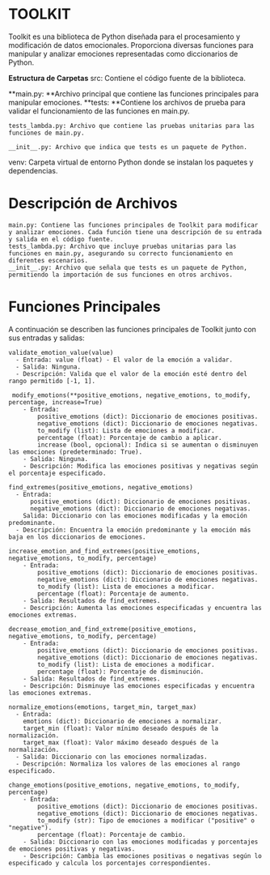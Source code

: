 # TOOLKIT   
  Toolkit es una biblioteca de Python diseñada para el procesamiento y modificación de datos emocionales. Proporciona diversas funciones para manipular y analizar emociones representadas como diccionarios de Python.
  
  **Estructura de Carpetas**
  src: Contiene el código fuente de la biblioteca.
  
  **main.py: **Archivo principal que contiene las funciones principales para manipular emociones.
  **tests: **Contiene los archivos de prueba para validar el funcionamiento de las funciones en main.py.
  
    tests_lambda.py: Archivo que contiene las pruebas unitarias para las funciones de main.py.
    
    __init__.py: Archivo que indica que tests es un paquete de Python.
  
  venv: Carpeta virtual de entorno Python donde se instalan los paquetes y dependencias.
  
  # **Descripción de Archivos**
  
    main.py: Contiene las funciones principales de Toolkit para modificar y analizar emociones. Cada función tiene una descripción de su entrada y salida en el código fuente.
    tests_lambda.py: Archivo que incluye pruebas unitarias para las funciones en main.py, asegurando su correcto funcionamiento en diferentes escenarios.
    __init__.py: Archivo que señala que tests es un paquete de Python, permitiendo la importación de sus funciones en otros archivos.
  
  # **Funciones Principales**
  A continuación se describen las funciones principales de Toolkit junto con sus entradas y salidas:
  
    validate_emotion_value(value)
      - Entrada: value (float) - El valor de la emoción a validar.
      - Salida: Ninguna.
      - Descripción: Valida que el valor de la emoción esté dentro del rango permitido [-1, 1].
  
     modify_emotions(**positive_emotions, negative_emotions, to_modify, percentage, increase=True)
        - Entrada:
            positive_emotions (dict): Diccionario de emociones positivas.
            negative_emotions (dict): Diccionario de emociones negativas.
            to_modify (list): Lista de emociones a modificar.
            percentage (float): Porcentaje de cambio a aplicar.
            increase (bool, opcional): Indica si se aumentan o disminuyen las emociones (predeterminado: True).
        - Salida: Ninguna.
        - Descripción: Modifica las emociones positivas y negativas según el porcentaje especificado.
  
    find_extremes(positive_emotions, negative_emotions)
      - Entrada:
          positive_emotions (dict): Diccionario de emociones positivas.
          negative_emotions (dict): Diccionario de emociones negativas.
        Salida: Diccionario con las emociones modificadas y la emoción predominante.
      - Descripción: Encuentra la emoción predominante y la emoción más baja en los diccionarios de emociones.
  
    increase_emotion_and_find_extremes(positive_emotions, negative_emotions, to_modify, percentage)
        - Entrada:
            positive_emotions (dict): Diccionario de emociones positivas.
            negative_emotions (dict): Diccionario de emociones negativas.
            to_modify (list): Lista de emociones a modificar.
            percentage (float): Porcentaje de aumento.
        - Salida: Resultados de find_extremes.
        - Descripción: Aumenta las emociones especificadas y encuentra las emociones extremas.
      
    decrease_emotion_and_find_extreme(positive_emotions, negative_emotions, to_modify, percentage)
        - Entrada:
            positive_emotions (dict): Diccionario de emociones positivas.
            negative_emotions (dict): Diccionario de emociones negativas.
            to_modify (list): Lista de emociones a modificar.
            percentage (float): Porcentaje de disminución.
        - Salida: Resultados de find_extremes.
        - Descripción: Disminuye las emociones especificadas y encuentra las emociones extremas.
      
    normalize_emotions(emotions, target_min, target_max)
      - Entrada:
        emotions (dict): Diccionario de emociones a normalizar.
        target_min (float): Valor mínimo deseado después de la normalización.
        target_max (float): Valor máximo deseado después de la normalización.
      - Salida: Diccionario con las emociones normalizadas.
      - Descripción: Normaliza los valores de las emociones al rango especificado.
      
    change_emotions(positive_emotions, negative_emotions, to_modify, percentage)
        - Entrada:
            positive_emotions (dict): Diccionario de emociones positivas.
            negative_emotions (dict): Diccionario de emociones negativas.
            to_modify (str): Tipo de emociones a modificar ("positive" o "negative").
            percentage (float): Porcentaje de cambio.
        - Salida: Diccionario con las emociones modificadas y porcentajes de emociones positivas y negativas.
        - Descripción: Cambia las emociones positivas o negativas según lo especificado y calcula los porcentajes correspondientes.
